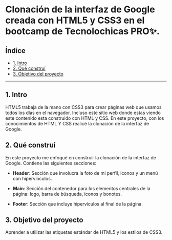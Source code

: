 # Clonación de la interfaz de Google creada con HTML5 y CSS3 en el bootcamp de Tecnolochicas PRO✨.

## Índice
* [1. Intro](https://github.com/Angeles-Paulin/clonInterfazGoogle#1-intro)
* [2. Qué construí]()
* [3. Objetivo del proyecto](#)

****

## 1. Intro
HTML5 trabaja de la mano con CSS3 para crear páginas web que usamos todos los días en el navegador. Incluso este sitio web donde estas viendo este contenido esta construido con HTML y CSS.
En este proyecto, con los conocimientos de HTML Y CSS realicé la clonación de la interfaz de Google.

## 2. Qué construí
En este proyecto me enfoqué en construir la clonación de la interfaz de Google.
Contiene las siguientes secciones:

* **Header**: Sección que involucra la foto de mi perfil, iconos y un menú con hipervínculos.

* **Main**: Sección del contenedor para los elementos centrales de la página: logo, barra de búsqueda, iconos y bonotes.

* **Footer**: Sección que incluye hipervículos al final de la página.

## 3. Objetivo del proyecto
Aprender a utilizar las etiquetas estándar de HTML5 y los estilos de CSS3.



